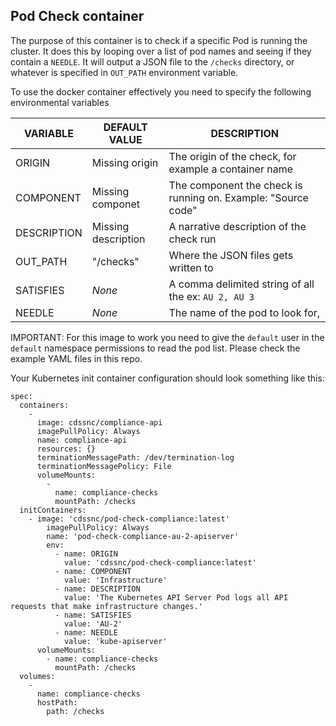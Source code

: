 ## Pod Check container

The purpose of this container is to check if a specific Pod is running the cluster. It does this by looping over a list of pod names and seeing if they contain a `NEEDLE`. It will output a JSON file to the `/checks` directory, or whatever is specified in `OUT_PATH` environment variable.

To use the docker container effectively you need to specify the following environmental variables

| VARIABLE    | DEFAULT VALUE       | DESCRIPTION                                                   |
| ----------- | ------------------- | ------------------------------------------------------------- |
| ORIGIN      | Missing origin      | The origin of the check, for example a container name         |
| COMPONENT   | Missing componet    | The component the check is running on. Example: "Source code" |
| DESCRIPTION | Missing description | A narrative description of the check run                      |
| OUT_PATH    | "/checks"           | Where the JSON files gets written to                          |
| SATISFIES   | _None_              | A comma delimited string of all the ex: `AU 2, AU 3`          |
| NEEDLE      | _None_              | The name of the pod to look for,                              |

IMPORTANT: For this image to work you need to give the `default` user in the `default` namespace permissions to read the pod list. Please check the example YAML files in this repo.

Your Kubernetes init container configuration should look something like this:

```
spec:
  containers:
    -
      image: cdssnc/compliance-api
      imagePullPolicy: Always
      name: compliance-api
      resources: {}
      terminationMessagePath: /dev/termination-log
      terminationMessagePolicy: File
      volumeMounts:
        -
          name: compliance-checks
          mountPath: /checks
  initContainers:
    - image: 'cdssnc/pod-check-compliance:latest'
        imagePullPolicy: Always
        name: 'pod-check-compliance-au-2-apiserver'
        env:
          - name: ORIGIN
            value: 'cdssnc/pod-check-compliance:latest'
          - name: COMPONENT
            value: 'Infrastructure'
          - name: DESCRIPTION
            value: 'The Kubernetes API Server Pod logs all API requests that make infrastructure changes.'
          - name: SATISFIES
            value: 'AU-2'
          - name: NEEDLE
            value: 'kube-apiserver'
      volumeMounts:
        - name: compliance-checks
          mountPath: /checks
  volumes:
    -
      name: compliance-checks
      hostPath:
        path: /checks
```

